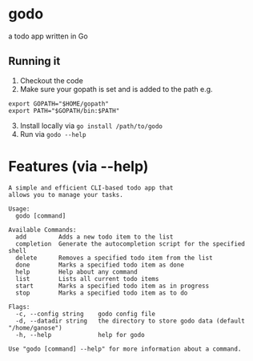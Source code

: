# godo
a todo app written in Go

## Running it
1. Checkout the code
2. Make sure your gopath is set and is added to the path
e.g.
```
export GOPATH="$HOME/gopath"
export PATH="$GOPATH/bin:$PATH"
```
3. Install locally via `go install /path/to/godo`
4. Run via `godo --help`

# Features (via --help)
```
A simple and efficient CLI-based todo app that
allows you to manage your tasks.

Usage:
  godo [command]

Available Commands:
  add         Adds a new todo item to the list
  completion  Generate the autocompletion script for the specified shell
  delete      Removes a specified todo item from the list
  done        Marks a specified todo item as done
  help        Help about any command
  list        Lists all current todo items
  start       Marks a specified todo item as in progress
  stop        Marks a specified todo item as to do

Flags:
  -c, --config string    godo config file
  -d, --datadir string   the directory to store godo data (default "/home/ganose")
  -h, --help             help for godo

Use "godo [command] --help" for more information about a command.
```
